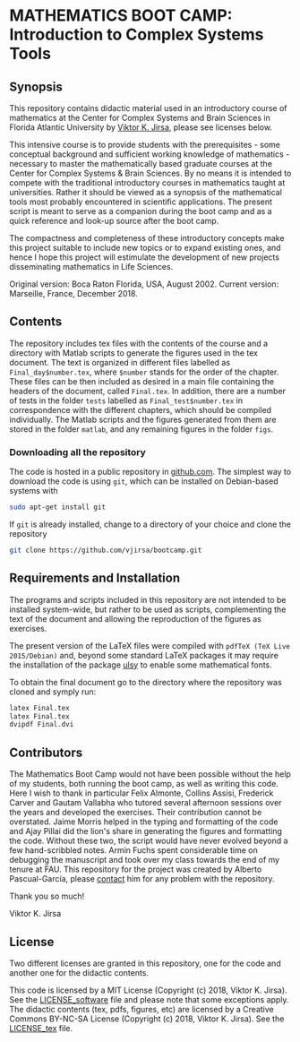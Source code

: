 MATHEMATICS BOOT CAMP: Introduction to Complex Systems Tools
=============================================================

## Synopsis

This repository contains didactic material used in an introductory course of mathematics at the Center for Complex Systems and Brain Sciences in Florida Atlantic University by [Viktor K. Jirsa](http://ins.univ-amu.fr/research-teams/team-member/v.jirsa/), please see licenses below.

This intensive course is to provide students with the prerequisites - some conceptual background and sufficient working knowledge of mathematics - necessary to master the mathematically based graduate courses at the Center for Complex Systems \& Brain Sciences. By no means it is intended to compete with the traditional introductory courses in mathematics taught at universities. Rather it should be viewed as a synopsis of the mathematical tools most probably encountered in scientific applications. The present script is meant to serve as a companion during the boot camp and as a quick reference and look-up source after the boot camp.

The compactness and completeness of these introductory concepts make this project suitable to include new topics or to expand existing ones, and hence I hope this project will estimulate the development of new projects disseminating mathematics in Life Sciences.

Original version: Boca Raton Florida, USA, August 2002.
Current version: Marseille, France, December 2018.

## Contents

The repository includes tex files with the contents of the course and a directory with Matlab scripts to generate the figures used in the tex document. The text is organized in different files labelled as `Final_day$number.tex`, where `$number` stands for the order of the chapter. These files can be then included as desired in a main file containing the headers of the document, called `Final.tex`. In addition, there are a number of tests in the folder `tests` labelled as `Final_test$number.tex` in correspondence with the different chapters,  which should be compiled individually. The Matlab scripts and the figures generated from them are stored in the folder `matlab`, and any remaining figures in the folder `figs`. 

### Downloading all the repository

The code is hosted in a public repository in [github.com](https://github.com/vjirsa/bootcamp). The simplest way to download the code is using `git`, which can be installed on Debian-based systems with

```bash
sudo apt-get install git
```

If `git` is already installed, change to a directory of your choice and clone the repository

```bash
git clone https://github.com/vjirsa/bootcamp.git
```

## Requirements and Installation

The programs and scripts included in this repository are not intended to be installed system-wide, but rather to be used as scripts, complementing the text of the document and allowing the reproduction of the figures as exercises.

The present version of the LaTeX files were compiled with `pdfTeX (TeX Live 2015/Debian)` and, beyond some standard LaTeX packages it may require the installation of the package [ulsy](https://www.ctan.org/pkg/ulsy) to enable some mathematical fonts.

To obtain the final document go to the directory where the repository was cloned and symply run:

```bash
latex Final.tex
latex Final.tex
dvipdf Final.dvi
```

## Contributors

The Mathematics Boot Camp would not have been possible without the help of my students, both running the boot camp, as well as writing this code. Here I wish to thank in particular Felix Almonte, Collins Assisi, Frederick Carver and Gautam Vallabha who tutored several afternoon sessions over the years and developed the exercises. Their contribution cannot be overstated. Jaime Morris helped in the typing and formatting of the code and Ajay Pillai did the lion's share in generating the figures and
formatting the code. Without these two, the script would have never evolved beyond a few hand-scribbled notes. Armin Fuchs spent considerable time on debugging the manuscript and took over my class towards the end of my tenure at FAU. This repository for the project was created by Alberto Pascual-García, please [contact](https://apascualgarcia.github.io/) him for any problem with the repository.

Thank you so much!

Viktor K. Jirsa

## License

Two different licenses are granted in this repository, one for the code and another one for the didactic contents.

This code is licensed by a MIT License (Copyright (c) 2018, Viktor K. Jirsa). See the [LICENSE_software](LICENSE_software) file and please note that some exceptions apply. The didactic contents (tex, pdfs, figures, etc) are licensed by a Creative Commons BY-NC-SA License (Copyright (c) 2018, Viktor K. Jirsa). See the [LICENSE_tex](LICENSE_tex) file. 





